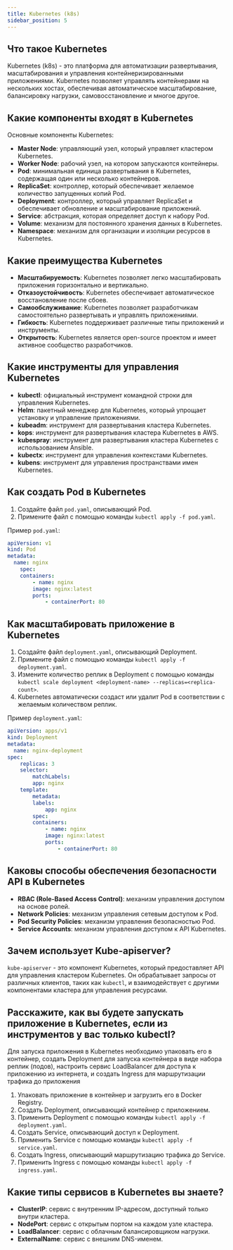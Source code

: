 ```yaml
---
title: Kubernetes (k8s)
sidebar_position: 5
---
```


## Что такое Kubernetes

Kubernetes (k8s) - это платформа для автоматизации развертывания, масштабирования и управления контейнеризированными приложениями. Kubernetes позволяет управлять контейнерами на нескольких хостах, обеспечивая автоматическое масштабирование, балансировку нагрузки, самовосстановление и многое другое.

## Какие компоненты входят в Kubernetes

Основные компоненты Kubernetes:
- **Master Node**: управляющий узел, который управляет кластером Kubernetes.
- **Worker Node**: рабочий узел, на котором запускаются контейнеры.
- **Pod**: минимальная единица развертывания в Kubernetes, содержащая один или несколько контейнеров.
- **ReplicaSet**: контроллер, который обеспечивает желаемое количество запущенных копий Pod.
- **Deployment**: контроллер, который управляет ReplicaSet и обеспечивает обновление и масштабирование приложений.
- **Service**: абстракция, которая определяет доступ к набору Pod.
- **Volume**: механизм для постоянного хранения данных в Kubernetes.
- **Namespace**: механизм для организации и изоляции ресурсов в Kubernetes.

## Какие преимущества Kubernetes

- **Масштабируемость**: Kubernetes позволяет легко масштабировать приложения горизонтально и вертикально.
- **Отказоустойчивость**: Kubernetes обеспечивает автоматическое восстановление после сбоев.
- **Самообслуживание**: Kubernetes позволяет разработчикам самостоятельно развертывать и управлять приложениями.
- **Гибкость**: Kubernetes поддерживает различные типы приложений и инструменты.
- **Открытость**: Kubernetes является open-source проектом и имеет активное сообщество разработчиков.

## Какие инструменты для управления Kubernetes

- **kubectl**: официальный инструмент командной строки для управления Kubernetes.
- **Helm**: пакетный менеджер для Kubernetes, который упрощает установку и управление приложениями.
- **kubeadm**: инструмент для развертывания кластера Kubernetes.
- **kops**: инструмент для развертывания кластера Kubernetes в AWS.
- **kubespray**: инструмент для развертывания кластера Kubernetes с использованием Ansible.
- **kubectx**: инструмент для управления контекстами Kubernetes.
- **kubens**: инструмент для управления пространствами имен Kubernetes.

## Как создать Pod в Kubernetes

1. Создайте файл `pod.yaml`, описывающий Pod.
2. Примените файл с помощью команды `kubectl apply -f pod.yaml`.

Пример `pod.yaml`:

```yaml
apiVersion: v1
kind: Pod
metadata:
  name: nginx
    spec:
    containers:
        - name: nginx
        image: nginx:latest
        ports:
            - containerPort: 80
```

## Как масштабировать приложение в Kubernetes

1. Создайте файл `deployment.yaml`, описывающий Deployment.
2. Примените файл с помощью команды `kubectl apply -f deployment.yaml`.
3. Измените количество реплик в Deployment с помощью команды `kubectl scale deployment <deployment-name> --replicas=<replica-count>`.
4. Kubernetes автоматически создаст или удалит Pod в соответствии с желаемым количеством реплик.

Пример `deployment.yaml`:

```yaml
apiVersion: apps/v1
kind: Deployment
metadata:
  name: nginx-deployment
spec:
    replicas: 3
    selector:
        matchLabels:
        app: nginx
    template:
        metadata:
        labels:
            app: nginx
        spec:
        containers:
            - name: nginx
            image: nginx:latest
            ports:
                - containerPort: 80
```

## Каковы способы обеспечения безопасности API в Kubernetes

- **RBAC (Role-Based Access Control)**: механизм управления доступом на основе ролей.
- **Network Policies**: механизм управления сетевым доступом к Pod.
- **Pod Security Policies**: механизм управления безопасностью Pod.
- **Service Accounts**: механизм управления доступом к API Kubernetes.

## Зачем использует Kube-apiserver?

`kube-apiserver` - это компонент Kubernetes, который предоставляет API для управления кластером Kubernetes. Он обрабатывает запросы от различных клиентов, таких как `kubectl`, и взаимодействует с другими компонентами кластера для управления ресурсами.

## Расскажите, как вы будете запускать приложение в Kubernetes, если из инструментов у вас только kubectl?

Для запуска приложения в Kubernetes необходимо упаковать его в контейнер, создать Deployment для запуска контейнера в виде набора реплик (подов), настроить сервис LoadBalancer для доступа к приложению из интернета, и создать Ingress для маршрутизации трафика до приложения

1. Упаковать приложение в контейнер и загрузить его в Docker Registry.
2. Создать Deployment, описывающий контейнер с приложением.
3. Применить Deployment с помощью команды `kubectl apply -f deployment.yaml`.
4. Создать Service, описывающий доступ к Deployment.
5. Применить Service с помощью команды `kubectl apply -f service.yaml`.
6. Создать Ingress, описывающий маршрутизацию трафика до Service.
7. Применить Ingress с помощью команды `kubectl apply -f ingress.yaml`.

## Какие типы сервисов в Kubernetes вы знаете?

- **ClusterIP**: сервис с внутренним IP-адресом, доступный только внутри кластера.
- **NodePort**: сервис с открытым портом на каждом узле кластера.
- **LoadBalancer**: сервис с облачным балансировщиком нагрузки.
- **ExternalName**: сервис с внешним DNS-именем.
